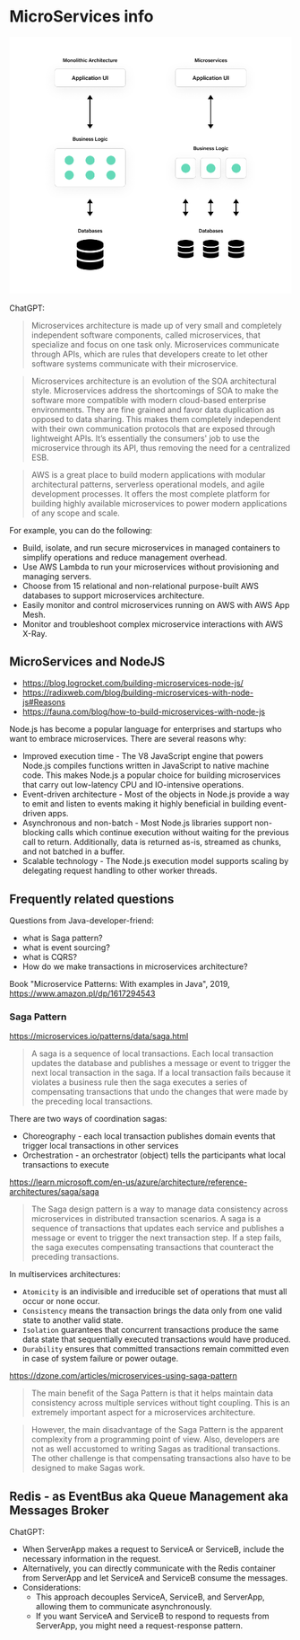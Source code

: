 MicroServices info
===

![img](./img.png)

ChatGPT:

> Microservices architecture is made up of very small and completely independent software components, called microservices, that specialize and focus on one task only. Microservices communicate through APIs, which are rules that developers create to let other software systems communicate with their microservice.

> Microservices architecture is an evolution of the SOA architectural style. Microservices address the shortcomings of SOA to make the software more compatible with modern cloud-based enterprise environments. They are fine grained and favor data duplication as opposed to data sharing. This makes them completely independent with their own communication protocols that are exposed through lightweight APIs. It’s essentially the consumers' job to use the microservice through its API, thus removing the need for a centralized ESB.

> AWS is a great place to build modern applications with modular architectural patterns, serverless operational models, and agile development processes. It offers the most complete platform for building highly available microservices to power modern applications of any scope and scale. 

For example, you can do the following:

* Build, isolate, and run secure microservices in managed containers to simplify operations and reduce management overhead.
* Use AWS Lambda to run your microservices without provisioning and managing servers.
* Choose from 15 relational and non-relational purpose-built AWS databases to support microservices architecture.
* Easily monitor and control microservices running on AWS with AWS App Mesh.
* Monitor and troubleshoot complex microservice interactions with AWS X-Ray.


## MicroServices and NodeJS

- https://blog.logrocket.com/building-microservices-node-js/
- https://radixweb.com/blog/building-microservices-with-node-js#Reasons
- https://fauna.com/blog/how-to-build-microservices-with-node-js

Node.js has become a popular language for enterprises and startups who want to embrace microservices. There are several reasons why:

- Improved execution time - The V8 JavaScript engine that powers Node.js compiles functions written in JavaScript to native machine code. This makes Node.js a popular choice for building microservices that carry out low-latency CPU and IO-intensive operations.
- Event-driven architecture - Most of the objects in Node.js provide a way to emit and listen to events making it highly beneficial in building event-driven apps.
- Asynchronous and non-batch - Most Node.js libraries support non-blocking calls which continue execution without waiting for the previous call to return. Additionally, data is returned as-is, streamed as chunks, and not batched in a buffer.
- Scalable technology - The Node.js execution model supports scaling by delegating request handling to other worker threads.


## Frequently related questions

Questions from Java-developer-friend:

- what is Saga pattern? 
- what is event sourcing? 
- what is CQRS? 
- How do we make transactions in microservices architecture?

Book "Microservice Patterns: With examples in Java", 2019, https://www.amazon.pl/dp/1617294543


### Saga Pattern

https://microservices.io/patterns/data/saga.html

> A saga is a sequence of local transactions. Each local transaction updates the database and publishes a message or event to trigger the next local transaction in the saga. If a local transaction fails because it violates a business rule then the saga executes a series of compensating transactions that undo the changes that were made by the preceding local transactions.

There are two ways of coordination sagas:

- Choreography - each local transaction publishes domain events that trigger local transactions in other services
- Orchestration - an orchestrator (object) tells the participants what local transactions to execute


https://learn.microsoft.com/en-us/azure/architecture/reference-architectures/saga/saga

> The Saga design pattern is a way to manage data consistency across microservices in distributed transaction scenarios. A saga is a sequence of transactions that updates each service and publishes a message or event to trigger the next transaction step. If a step fails, the saga executes compensating transactions that counteract the preceding transactions.


In multiservices architectures:

- `Atomicity` is an indivisible and irreducible set of operations that must all occur or none occur.
- `Consistency` means the transaction brings the data only from one valid state to another valid state.
- `Isolation` guarantees that concurrent transactions produce the same data state that sequentially executed transactions would have produced.
- `Durability` ensures that committed transactions remain committed even in case of system failure or power outage.


https://dzone.com/articles/microservices-using-saga-pattern

> The main benefit of the Saga Pattern is that it helps maintain data consistency across multiple services without tight coupling. This is an extremely important aspect for a microservices architecture.

> However, the main disadvantage of the Saga Pattern is the apparent complexity from a programming point of view. Also, developers are not as well accustomed to writing Sagas as traditional transactions. The other challenge is that compensating transactions also have to be designed to make Sagas work.


## Redis - as EventBus aka Queue Management aka Messages Broker

ChatGPT:

- When ServerApp makes a request to ServiceA or ServiceB, include the necessary information in the request.
- Alternatively, you can directly communicate with the Redis container from ServerApp and let ServiceA and ServiceB consume the messages.
- Considerations:
  - This approach decouples ServiceA, ServiceB, and ServerApp, allowing them to communicate asynchronously.
  - If you want ServiceA and ServiceB to respond to requests from ServerApp, you might need a request-response pattern.
